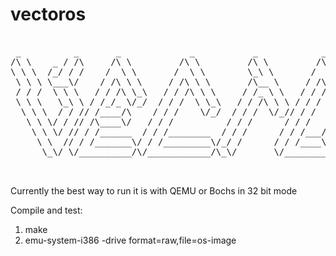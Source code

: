 # vectoros
<pre>

 _          _       _             _           _            _            _           _            _        
/\ \    _ / /\     /\ \         /\ \         /\ \         /\ \         /\ \        /\ \         / /\      
\ \ \  /_/ / /    /  \ \       /  \ \        \_\ \       /  \ \       /  \ \      /  \ \       / /  \     
 \ \ \ \___\/    / /\ \ \     / /\ \ \       /\__ \     / /\ \ \     / /\ \ \    / /\ \ \     / / /\ \__  
 / / /  \ \ \   / / /\ \_\   / / /\ \ \     / /_ \ \   / / /\ \ \   / / /\ \_\  / / /\ \ \   / / /\ \___\ 
 \ \ \   \_\ \ / /_/_ \/_/  / / /  \ \_\   / / /\ \ \ / / /  \ \_\ / / /_/ / / / / /  \ \_\  \ \ \ \/___/ 
  \ \ \  / / // /____/\    / / /    \/_/  / / /  \/_// / /   / / // / /__\/ / / / /   / / /   \ \ \       
   \ \ \/ / // /\____\/   / / /          / / /      / / /   / / // / /_____/ / / /   / / /_    \ \ \      
    \ \ \/ // / /______  / / /________  / / /      / / /___/ / // / /\ \ \  / / /___/ / //_/\__/ / /      
     \ \  // / /_______\/ / /_________\/_/ /      / / /____\/ // / /  \ \ \/ / /____\/ / \ \/___/ /       
      \_\/ \/__________/\/____________/\_\/       \/_________/ \/_/    \_\/\/_________/   \_____\/        
                                                                                                          

</pre>

Currently the best way to run it is with QEMU or Bochs in 32 bit mode

Compile and test:
1. make
2. emu-system-i386 -drive format=raw,file=os-image
